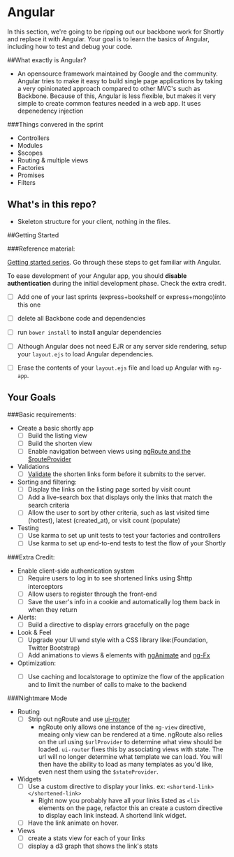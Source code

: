 # Angular 

In this section, we're going to be ripping out our backbone work for Shortly and replace it with Angular. Your goal is to learn the basics of Angular, including how to test and debug your code.

##What exactly is Angular?
* An opensource framework maintained by Google and the community. Angular tries to make it easy to build single page applications by taking a very opinionated approach compared to other MVC's such as Backbone. Because of this, Angular is less flexible, but makes it very simple to create common features needed in a web app. It uses depenedency injection

###Things convered in the sprint
* Controllers
* Modules
* $scopes
* Routing & multiple views
* Factories
* Promises
* Filters


## What's in this repo?
* Skeleton structure for your client, nothing in the files.


##Getting Started

###Reference material:

[Getting started series](http://www.ng-newsletter.com/posts/beginner2expert-how_to_start.html). Go through these steps to get familiar with Angular.

To ease development of your Angular app,  you should __disable authentication__ during the initial development phase. Check the extra credit.

* [ ] Add one of your last sprints (express+bookshelf or express+mongo)into this one
* [ ] delete all Backbone code and dependencies
* [ ] run `bower install` to install angular dependencies
* [ ] Although Angular does not need EJR or any server side rendering, setup your `layout.ejs` to load Angular dependencies.
* [ ] Erase the contents of your  `layout.ejs` file and load up Angular with `ng-app`.


## Your Goals

###Basic requirements:

- Create a basic shortly app
  * [ ] Build the listing view
  * [ ] Build the shorten view
  * [ ] Enable navigation between views using [ngRoute and the $routeProvider]()

- Validations
  * [ ] [Validate](https://docs.angularjs.org/api/ng/directive/input) the shorten links form before it submits to the server.

- Sorting and filtering:
  * [ ] Display the links on the listing page sorted by visit count
  * [ ] Add a live-search box that displays only the links that match the search criteria 
  * [ ] Allow the user to sort by other criteria, such as last visited time (hottest), latest (created_at), or visit count (populate)

- Testing
  * [ ] Use karma to set up unit tests to test your factories and controllers
  * [ ] Use karma to set up end-to-end tests to test the flow of your Shortly

###Extra Credit:
- Enable client-side authentication system
  * [ ] Require users to log in to see shortened links using $http interceptors
  * [ ] Allow users to register through the front-end
  * [ ] Save the user's info in a cookie and automatically log them back in when they return

- Alerts:
  * [ ] Build a directive to display errors gracefully on the page

- Look & Feel
  * [ ] Upgrade your UI wnd style with a CSS library like:(Foundation, Twitter Bootstrap)
  * [ ] Add animations to views & elements with [ngAnimate](https://docs.angularjs.org/api/ngAnimate) and [ng-Fx](https://github.com/Hendrixer/ng-Fx)

- Optimization:
  * [ ] Use caching and localstorage to optimize the flow of the application and to limit the number of calls to make to the backend


###Nightmare Mode
- Routing 
  * [ ] Strip out ngRoute and use [ui-router](https://github.com/angular-ui/ui-router) 
    * ngRoute only allows one instance of the `ng-view` directive, meaing only view can be rendered at a time. ngRoute also relies on the url using `$urlProvider` to determine what view should be loaded. `ui-router` fixes this by associating views with state. The url will no longer determine what template we can load. You will then have the ability to load as many templates as you'd like, even nest them using the `$stateProvider`. 
    
- Widgets
  * [ ] Use a custom directive to display your links. ex: `<shortend-link> </shortened-link>`
    * Right now you probably have all your links listed as `<li>` elements on the page, refactor this an create a custom directive to display each link instead. A shortend link widget.
  * [ ] Have the link animate on hover.
  
- Views
  * [ ] create a stats view for each of your links
  * [ ] display a d3 graph that shows the link's stats

